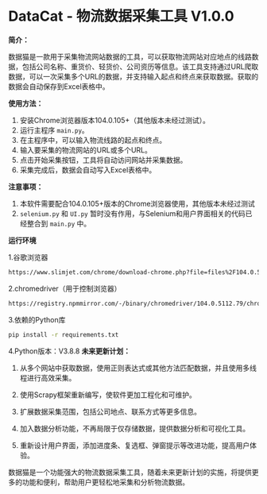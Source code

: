 # DataCat - 物流数据采集工具 V1.0.0

**简介：**

数据猫是一款用于采集物流网站数据的工具，可以获取物流网站对应地点的线路数据，包括公司名称、重货价、轻货价、公司资历等信息。该工具支持通过URL爬取数据，可以一次采集多个URL的数据，并支持输入起点和终点来获取数据。获取的数据会自动保存到Excel表格中。

**使用方法：**

1. 安装Chrome浏览器版本104.0.105+（其他版本未经过测试）。
2. 运行主程序 `main.py`。
3. 在主程序中，可以输入物流线路的起点和终点。
4. 输入要采集的物流网站的URL或多个URL。
5. 点击开始采集按钮，工具将自动访问网站并采集数据。
6. 采集完成后，数据会自动写入Excel表格中。

**注意事项：**

1. 本软件需要配合104.0.105+版本的Chrome浏览器使用，其他版本未经过测试
2. `selenium.py` 和 `UI.py` 暂时没有作用，与Selenium和用户界面相关的代码已经整合到 `main.py` 中。

**运行环境**

1.谷歌浏览器
```bash
https://www.slimjet.com/chrome/download-chrome.php?file=files%2F104.0.5112.102%2FChromeStandaloneSetup.exe
```
2.chromedriver（用于控制浏览器）
```bash
https://registry.npmmirror.com/-/binary/chromedriver/104.0.5112.79/chromedriver_win32.zip
```
3.依赖的Python库
```bash
pip install -r requirements.txt
```
4.Python版本：V3.8.8
**未来更新计划：**

1. 从多个网站中获取数据，使用正则表达式或其他方法匹配数据，并且使用多线程进行高效采集。

2. 使用Scrapy框架重新编写，使软件更加工程化和可维护。

3. 扩展数据采集范围，包括公司地点、联系方式等更多信息。

4. 加入数据分析功能，不再局限于仅存储数据，提供数据分析和可视化工具。

5. 重新设计用户界面，添加进度条、复选框、弹窗提示等改进功能，提高用户体验。

数据猫是一个功能强大的物流数据采集工具，随着未来更新计划的实施，将提供更多的功能和便利，帮助用户更轻松地采集和分析物流数据。
